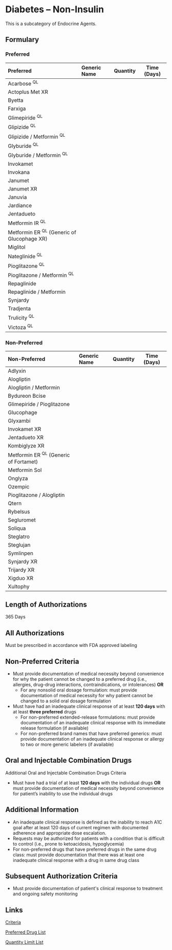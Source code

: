 # Diabetes – Non-Insulin

This is a subcategory of Endocrine Agents.

## Formulary

### Preferred

| Preferred                               | Generic Name | Quantity | Time (Days) |
| :-------------------------------------- | :----------- | :------: | :---------: |
| Acarbose <sup>QL</sup>                                |              |          |             |
| Actoplus Met XR                         |              |          |             |
| Byetta                                  |              |          |             |
| Farxiga                                 |              |          |             |
| Glimepiride <sup>QL</sup>                             |              |          |             |
| Glipizide <sup>QL</sup>                               |              |          |             |
| Glipizide / Metformin <sup>QL</sup>                     |              |          |             |
| Glyburide <sup>QL</sup>                               |              |          |             |
| Glyburide / Metformin <sup>QL</sup>                     |              |          |             |
| Invokamet                               |              |          |             |
| Invokana                                |              |          |             |
| Janumet                                 |              |          |             |
| Janumet XR                              |              |          |             |
| Januvia                                 |              |          |             |
| Jardiance                               |              |          |             |
| Jentadueto                              |              |          |             |
| Metformin IR <sup>QL</sup>                               |              |          |             |
| Metformin ER <sup>QL</sup> (Generic of Glucophage XR) |              |          |             |
| Miglitol                                |              |          |             |
| Nateglinide <sup>QL</sup>                             |              |          |             |
| Pioglitazone <sup>QL</sup>                            |              |          |             |
| Pioglitazone / Metformin <sup>QL</sup>                 |              |          |             |
| Repaglinide                             |              |          |             |
| Repaglinide / Metformin                   |              |          |             |
| Synjardy                                |              |          |             |
| Tradjenta                               |              |          |             |
| Trulicity <sup>QL</sup>                               |              |          |             |
| Victoza <sup>QL</sup>                                |              |          |             |

### Non-Preferred

| Non-Preferred                      | Generic Name | Quantity | Time (Days) |
| :--------------------------------- | :----------- | :------: | :---------: |
| Adlyxin                            |              |          |             |
| Alogliptin                         |              |          |             |
| Alogliptin / Metformin               |              |          |             |
| Bydureon Bcise                     |              |          |             |
| Glimepiride / Pioglitazone           |              |          |             |
| Glucophage                         |              |          |             |
| Glyxambi                           |              |          |             |
| Invokamet XR                       |              |          |             |
| Jentadueto XR                      |              |          |             |
| Kombiglyze XR                      |              |          |             |
| Metformin ER <sup>QL</sup> (Generic of Fortamet) |              |          |             |
| Metformin Sol                      |              |          |             |
| Onglyza                            |              |          |             |
| Ozempic                            |              |          |             |
| Pioglitazone / Alogliptin            |              |          |             |
| Qtern                              |              |          |             |
| Rybelsus                           |              |          |             |
| Segluromet                         |              |          |             |
| Soliqua                            |              |          |             |
| Steglatro                          |              |          |             |
| Steglujan                          |              |          |             |
| Symlinpen                          |              |          |             |
| Synjardy XR                        |              |          |             |
| Trijardy XR                        |              |          |             |
| Xigduo XR                          |              |          |             |
| Xultophy                           |              |          |             |

## Length of Authorizations

365 Days

## All Authorizations

Must be prescribed in accordance with FDA approved labeling

## Non-Preferred Criteria

- Must provide documentation of medical necessity beyond convenience for why the patient cannot be changed to a preferred drug (i.e., allergies, drug-drug interactions, contraindications, or intolerances) **OR**
    - For any nonsolid oral dosage formulation: must provide documentation of medical necessity for why patient cannot be changed to a solid oral dosage formulation
- Must have had an inadequate clinical response of at least **120 days** with at least **three preferred** drugs
    - For non-preferred extended-release formulations: must provide documentation of an inadequate clinical response with its immediate release formulation (if available)
    - For non-preferred brand names that have preferred generics: must provide documentation of an inadequate clinical response or allergy to two or more generic labelers (if available)

## Oral and Injectable Combination Drugs

Additional Oral and Injectable Combination Drugs Criteria

- Must have had a trial of at least **120 days** with the individual drugs **OR** must provide
documentation of medical necessity beyond convenience for patient’s inability to use
the individual drugs

## Additional Information

- An inadequate clinical response is defined as the inability to reach A1C goal after at least 120 days of current regimen with documented adherence and appropriate dose escalation.
- Requests may be authorized for patients with a condition that is difficult to control (i.e., prone to ketoacidosis, hypoglycemia)
- For non-preferred drugs that have preferred drugs in the same drug class: must provide documentation that there was at least one inadequate clinical response with a drug in same drug class

## Subsequent Authorization Criteria

- Must provide documentation of patient's clinical response to treatment and ongoing safety monitoring

## Links

[Criteria](https://pharmacy.medicaid.ohio.gov/sites/default/files/20230101_UPDL%20_Criteria_APPROVED.pdf#page=54)

[Preferred Drug List](https://pharmacy.medicaid.ohio.gov/sites/default/files/20230101_UPDL_APPROVED_12.13.22.pdf#page=21)

[Quantity Limit List](https://pharmacy.medicaid.ohio.gov/sites/default/files/20230101_Ohio_Medicaid_Quantity_Document_APPROVED.pdf)
